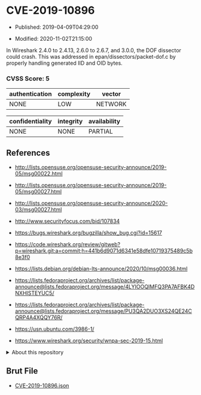 # CVE-2019-10896

- Published: 2019-04-09T04:29:00

- Modified: 2020-11-02T21:15:00

In Wireshark 2.4.0 to 2.4.13, 2.6.0 to 2.6.7, and 3.0.0, the DOF dissector could crash. This was addressed in epan/dissectors/packet-dof.c by properly handling generated IID and OID bytes.

### CVSS Score: **5**

| authentication | complexity | vector |
| --- | --- | --- |
| NONE | LOW | NETWORK |

| confidentiality | integrity | availability |
| --- | --- | --- |
| NONE | NONE | PARTIAL |

## References

* http://lists.opensuse.org/opensuse-security-announce/2019-05/msg00022.html

* http://lists.opensuse.org/opensuse-security-announce/2019-05/msg00027.html

* http://lists.opensuse.org/opensuse-security-announce/2020-03/msg00027.html

* http://www.securityfocus.com/bid/107834

* https://bugs.wireshark.org/bugzilla/show_bug.cgi?id=15617

* https://code.wireshark.org/review/gitweb?p=wireshark.git;a=commit;h=441b6d9071d6341e58dfe10719375489c5b8e3f0

* https://lists.debian.org/debian-lts-announce/2020/10/msg00036.html

* https://lists.fedoraproject.org/archives/list/package-announce@lists.fedoraproject.org/message/4LYIOOQIMFQ3PA7AFBK4DNXHISTEYUC5/

* https://lists.fedoraproject.org/archives/list/package-announce@lists.fedoraproject.org/message/PU3QA2DUO3XS24QE24CQRP4A4XQQY76R/

* https://usn.ubuntu.com/3986-1/

* https://www.wireshark.org/security/wnpa-sec-2019-15.html

<details>
<summary>About this repository</summary> 

  This repository is part of the project [Live Hack CVE](https://github.com/Live-Hack-CVE). Main website can be found [www.live-hack.org](https://www.live-hack.org) 
  
  Made by [Sn0wAlice](https://github.com/Sn0wAlice) for the people that care about security and need to have a feed of the latest CVEs. Hope you enjoy it, don't forget to star the repo and follow me on [Twitter](https://twitter.com/Sn0wAlice) and [Github](https://github.com/Sn0wAlice). And that is my [personnal website](https://www.alice-snow.me/)

  - [Home Page](https://github.com/Live-Hack-CVE)
  - [Framework](https://github.com/Live-Hack-CVE/cve-framework)
  - [CVE database](https://github.com/Live-Hack-CVE/full_database)
  - [Changelog](https://github.com/Live-Hack-CVE/Changelog)
</details>

## Brut File

* [CVE-2019-10896.json](https://raw.githubusercontent.com/Live-Hack-CVE/full_database/main/cves/2019/CVE-2019-10896.json)

